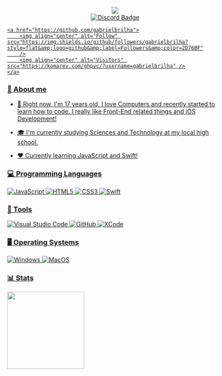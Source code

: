 <p align="center">
    <a href="https://discord.com/users/458632075222974484">
        <img src="https://lanyard.cnrad.dev/api/458632075222974484" />
    </a>
    <br />
		<a href="https://discord.com/users/266656768715784192/">
			<img src="https://img.shields.io/badge/Perfil-%235865F2.svg?style=for-the-badge&logo=discord&logoColor=white" alt="Discord Badge"/>


    <a href="https://github.com/gabrielbrilha">
        <img align="center" alt="Follow" src="https://img.shields.io/github/followers/gabrielbrilha?style=flat&amp;logo=github&amp;label=Followers&amp;color=2D76BF"
        />
        <img align="center" alt="Visitors" src="https://komarev.com/ghpvc/?username=gabrielbrilha" />
    </a>
</p>

### 🤔 About me
- 📝 Right now, I'm 17 years old, I love Computers and recently started to learn how to code. I really like Front-End related things and iOS Development!

- 🎓 I'm currently studying Sciences and Technology at my local high school.

- ❤️ Currently learning JavaScript and Swift!

### 💻 Programming Languages
![JavaScript](https://img.shields.io/badge/javascript-%23323330.svg?style=for-the-badge&logo=javascript&logoColor=%23F7DF1E)
![HTML5](https://img.shields.io/badge/html5-%23E34F26.svg?style=for-the-badge&logo=html5&logoColor=white)
![CSS3](https://img.shields.io/badge/css3-%231572B6.svg?style=for-the-badge&logo=css3&logoColor=white)
![Swift](https://img.shields.io/badge/Swift-FA7343?style=for-the-badge&logo=swift&logoColor=white)


### 🔧 Tools
![Visual Studio Code](https://img.shields.io/badge/Visual%20Studio%20Code-0078d7.svg?style=for-the-badge&logo=visual-studio-code&logoColor=white)
![GitHub](https://img.shields.io/badge/github-%23121011.svg?style=for-the-badge&logo=github&logoColor=white)
![XCode](https://img.shields.io/badge/Xcode-007ACC?style=for-the-badge&logo=Xcode&logoColor=white)

### 🖥️ Operating Systems
![Windows](https://img.shields.io/badge/Windows-0078D6?style=for-the-badge&logo=windows&logoColor=white)
![MacOS](https://img.shields.io/badge/mac%20os-000000?style=for-the-badge&logo=apple&logoColor=white)

### 📊 Stats
<p align="left">
    <img height="180em" src="https://github-readme-stats.vercel.app/api?username=gabrielbrilha&show_icons=true&theme=dark&layout=compact">
    <!-- <img height="180em" src="https://github-readme-stats.vercel.app/api/top-langs/?username=GuilhermeVieiraDev&theme=dark&layout=compact&langs_count=6"> -->
</p>
